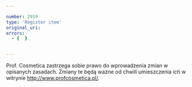 ```yaml
---

number: 2919
type: 'Register item'
original_uri: 
errors:
  - {  }


---
```


Prof. Cosmetica zastrzega sobie prawo do wprowadzenia zmian w opisanych zasadach. Zmiany te będą ważne od chwili umieszczenia ich w witrynie http://www.profcosmetica.pl/.
